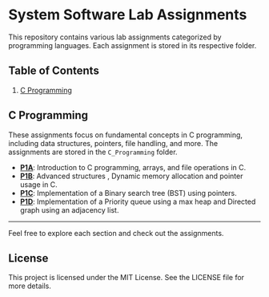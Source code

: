 # System Software Lab Assignments

This repository contains various lab assignments categorized by programming languages. Each assignment is stored in its respective folder.

## Table of Contents

1. [C Programming](#c-programming)


## C Programming

These assignments focus on fundamental concepts in C programming, including data structures, pointers, file handling, and more. The assignments are stored in the `C_Programming` folder.

- **[P1A](./P1A)**: Introduction to C programming, arrays, and file operations in C.
- **[P1B](./P1B)**: Advanced structures , Dynamic memory allocation and pointer usage in C.
- **[P1C](./P1C)**: Implementation of a Binary search tree (BST) using pointers.
- **[P1D](./P1D)**:  Implementation of a Priority queue using a max heap and  Directed graph using an adjacency list.

---

Feel free to explore each section and check out the assignments.

## License

This project is licensed under the MIT License. See the LICENSE file for more details.
